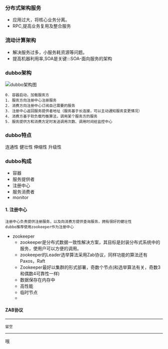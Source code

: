 ### 分布式架构服务
- 应用过大，将核心业务分离。
- RPC,提高业务复用及整合服务
### 流动计算架构
- 解决服务过多，小服务耗资源等问题。
- 提高机器利用率,SOA是关键:::SOA-面向服务的架构

### dubbo架构
![dubbo架构图](https://dubbo.apache.org/imgs/user/dubbo-architecture.jpg)

    0. 容器启动，加载服务方
    1. 服务方向注册中心注册服务
    2. 消费方向注册中心订阅自己需要的服务
    3. 注册中心返回服务提供者地址（服务基于长连接，可以主动通知服务变更情况）
    4. 消费方基于软负载均衡算法，调用某个服务方的服务
    5. 服务提供方和消费方定时发送调用次数、调用时间给监控中心

### dubbo特点
连通性 健壮性 伸缩性 升级性

### dubbo构成
- 容器
- 服务提供者
- 注册中心
- 服务消费者
- monitor

#### 1. 注册中心
    注册中心负责提供注册服务，以及向消费方提供查询服务，拥有很好的健壮性
    dubbo推荐使用zookeeper作为注册中心
- zookeeper  
    - zookeeper是分布式数据一致性解决方案，其目标是封装分布式系统中的服务，使用户可以方便的调用。
    - zookeeper的Leader选举算法采用Zab协议，同样功能的算法还有Paxos，Raft  
    - Zookeeper最好以集群的形式部署，奇数个节点(和选举算法有关，奇数3和偶数4可靠性一样)
    - 数据保存在内存中
    - 高性能
    - 临时节点
    - 

#### ZAB协议
---
    留空 
---

哦
